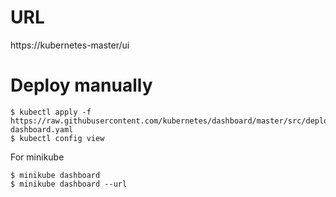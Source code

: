 # URL

https://kubernetes-master/ui

# Deploy manually

```
$ kubectl apply -f https://raw.githubusercontent.com/kubernetes/dashboard/master/src/deploy/recommended/kubernetes-dashboard.yaml
$ kubectl config view
```

For minikube

```
$ minikube dashboard
$ minikube dashboard --url
```
